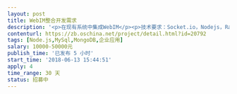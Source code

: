 ```yaml
---                
layout: post       
title: WebIM整合开发需求           
description: '<p>在现有系统中集成WebIM</p><p>技术要求：Socket.io，Nodejs，RabbitMQ，MySql和MongoDB任选其一</p><p>目前系统采用ReactJS前端技术，不熟悉我们可以安排其他人实现WebIM的前端部分</p><p>详细需求见附件</p><p><br></p><p>WebIM经验，最好有类似作品；</p><p>已经实现了一对一聊天Demo，如有需要可以提供；</p><p>熟悉ReactJS可考虑整体实现，或根据自身能力只实现服务端；</p><p>北京地区优先；</p>'     
contenturl: https://zb.oschina.net/project/detail.html?id=20792      
tags: [Node.js,MySql,MongoDB,企业应用]            
salary: 10000-50000元          
publish_time: '已发布 5 小时'         
start_time: '2018-06-13 15:44:51'           
apply: 4                   
time_range: 30 天              
status: 招募中                  
---                 
```

